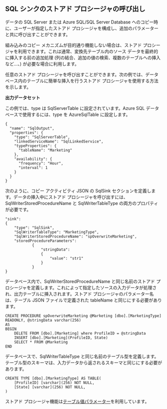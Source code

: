 ## SQL シンクのストアド プロシージャの呼び出し

データの SQL Server または Azure SQL/SQL Server Database へのコピー時に、ユーザーが指定したストアド プロシージャを構成し、追加のパラメーターと共に呼び出すことができます。

組み込みのコピー メカニズムが目的通り機能しない場合は、ストアド プロシージャを利用できます。これは通常、変換先テーブル内のソース データを最終的に挿入する前の追加処理 (列の結合、追加の値の検索、複数のテーブルへの挿入など...、) が必要な場合に利用します。

任意のストアド プロシージャを呼び出すことができます。次の例では、データベース内のテーブルに簡単な挿入を行うストアド プロシージャを使用する方法を示します。

**出力データセット**

この例では、type は SqlServerTable に設定されています。Azure SQL データベースで使用するには、type を AzureSqlTable に設定します。

	{
	  "name": "SqlOutput",
	  "properties": {
	    "type": "SqlServerTable",
	    "linkedServiceName": "SqlLinkedService",
	    "typeProperties": {
	      "tableName": "Marketing"
	    },
	    "availability": {
	      "frequency": "Hour",
	      "interval": 1
	    }
	  }
	}
	
次のように、コピー アクティビティ JSON の SqlSink セクションを定義します。データの挿入中にストアド プロシージャを呼び出すには、SqlWriterStoredProcedureName と SqlWriterTableType の両方のプロパティが必要です。

	"sink":
	{
	    "type": "SqlSink",
	    "SqlWriterTableType": "MarketingType",
	    "SqlWriterStoredProcedureName": "spOverwriteMarketing", 
	    "storedProcedureParameters":
	            {
	                "stringData": 
	                {
	                    "value": "str1"     
	                }
	            }
	}

データベース内で、SqlWriterStoredProcedureName と同じ名前のストアド プロシージャを定義します。これによって指定したソースの入力データが処理され、出力テーブルに挿入されます。ストアド プロシージャのパラメーター名は、テーブル JSON ファイルで定義された tableName と同じにする必要があります。

	CREATE PROCEDURE spOverwriteMarketing @Marketing [dbo].[MarketingType] READONLY, @stringData varchar(256)
	AS
	BEGIN
	    DELETE FROM [dbo].[Marketing] where ProfileID = @stringData
	    INSERT [dbo].[Marketing](ProfileID, State)
	    SELECT * FROM @Marketing
	END

データベースで、SqlWriterTableType と同じ名前のテーブル型を定義します。テーブル型のスキーマは、入力データから返されるスキーマと同じにする必要があります。

	CREATE TYPE [dbo].[MarketingType] AS TABLE(
	    [ProfileID] [varchar](256) NOT NULL,
	    [State] [varchar](256) NOT NULL,
	)

ストアド プロシージャ機能は[テーブル値パラメーター](https://msdn.microsoft.com/library/bb675163.aspx)を利用しています。

<!---HONumber=August15_HO6-->